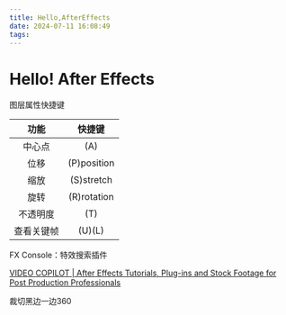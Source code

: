 ```yaml
---
title: Hello,AfterEffects
date: 2024-07-11 16:08:49
tags:
---
```


# Hello! After Effects

图层属性快捷键

|    功能    |   快捷键    |
| :--------: | :---------: |
|   中心点   |     (A)     |
|    位移    | (P)position |
|    缩放    | (S)stretch  |
|    旋转    | (R)rotation |
|  不透明度  |     (T)     |
| 查看关键帧 |   (U)(L)    |

FX Console：特效搜索插件

[VIDEO COPILOT | After Effects Tutorials, Plug-ins and Stock Footage for Post Production Professionals](https://www.videocopilot.net/blog/2018/05/fx-console-updated-to-v1-0-3/)

裁切黑边一边360
